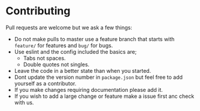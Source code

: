 # Contributing

Pull requests are welcome but we ask a few things:

* Do not make pulls to master use a feature branch that starts with `feature/` for features and `bug/` for bugs.
* Use eslint and the config included the basics are;
  * Tabs not spaces.
  * Double quotes not singles.
* Leave the code in a better state than when you started.
* Dont update the version number in `package.json` but feel free to add yourself as a contributor.
* If you make changes requiring documentation please add it.
* If you wish to add a large change or feature make a issue first anc check with us.
